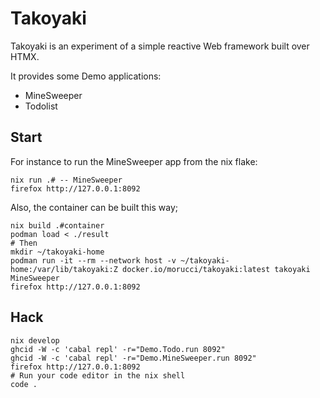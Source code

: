 # Takoyaki

Takoyaki is an experiment of a simple reactive Web framework built over HTMX.

It provides some Demo applications:

- MineSweeper
- Todolist

## Start

For instance to run the MineSweeper app from the nix flake:

```
nix run .# -- MineSweeper
firefox http://127.0.0.1:8092
```

Also, the container can be built this way;

```
nix build .#container
podman load < ./result
# Then
mkdir ~/takoyaki-home
podman run -it --rm --network host -v ~/takoyaki-home:/var/lib/takoyaki:Z docker.io/morucci/takoyaki:latest takoyaki MineSweeper
firefox http://127.0.0.1:8092
```

## Hack

```Shell
nix develop
ghcid -W -c 'cabal repl' -r="Demo.Todo.run 8092"
ghcid -W -c 'cabal repl' -r="Demo.MineSweeper.run 8092"
firefox http://127.0.0.1:8092
# Run your code editor in the nix shell
code .
```

